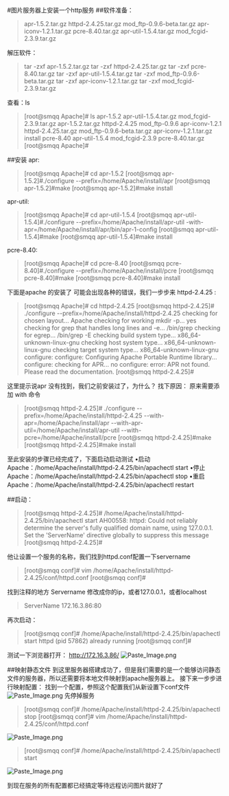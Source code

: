 #图片服务器上安装一个http服务
##软件准备：
>apr-1.5.2.tar.gz        httpd-2.4.25.tar.gz     mod_ftp-0.9.6-beta.tar.gz
apr-iconv-1.2.1.tar.gz       pcre-8.40.tar.gz
apr-util-1.5.4.tar.gz   mod_fcgid-2.3.9.tar.gz

解压软件：
>tar -zxf apr-1.5.2.tar.gz
tar -zxf httpd-2.4.25.tar.gz
tar -zxf pcre-8.40.tar.gz
tar -zxf apr-util-1.5.4.tar.gz
tar -zxf mod_ftp-0.9.6-beta.tar.gz
tar -zxf apr-iconv-1.2.1.tar.gz
tar -zxf mod_fcgid-2.3.9.tar.gz

查看：ls
>[root@smqq Apache]# ls
apr-1.5.2               apr-util-1.5.4.tar.gz  mod_fcgid-2.3.9.tar.gz
apr-1.5.2.tar.gz        httpd-2.4.25           mod_ftp-0.9.6
apr-iconv-1.2.1         httpd-2.4.25.tar.gz    mod_ftp-0.9.6-beta.tar.gz
apr-iconv-1.2.1.tar.gz  install                pcre-8.40
apr-util-1.5.4          mod_fcgid-2.3.9        pcre-8.40.tar.gz
[root@smqq Apache]# 

##安装
apr:
> [root@smqq Apache]# cd apr-1.5.2
[root@smqq apr-1.5.2]#./configure --prefix=/home/Apache/install/apr
[root@smqq apr-1.5.2]#make
[root@smqq apr-1.5.2]#make install

apr-util:
> [root@smqq Apache]# cd apr-util-1.5.4
[root@smqq apr-util-1.5.4]#./configure --prefix=/home/Apache/install/apr-util -with-apr=/home/Apache/install/apr/bin/apr-1-config
[root@smqq apr-util-1.5.4]#make
[root@smqq apr-util-1.5.4]#make install

pcre-8.40:
> [root@smqq Apache]# cd pcre-8.40
[root@smqq pcre-8.40]#./configure --prefix=/home/Apache/install/pcre
[root@smqq pcre-8.40]#make
[root@smqq pcre-8.40]#make install

下面是apache 的安装了 可能会出现各种的错误，我们一步步来
httpd-2.4.25 :
> [root@smqq Apache]# cd httpd-2.4.25
[root@smqq httpd-2.4.25]# ./configure --prefix=/home/Apache/install/httpd-2.4.25
checking for chosen layout... Apache
checking for working mkdir -p... yes
checking for grep that handles long lines and -e... /bin/grep
checking for egrep... /bin/grep -E
checking build system type... x86_64-unknown-linux-gnu
checking host system type... x86_64-unknown-linux-gnu
checking target system type... x86_64-unknown-linux-gnu
configure: 
configure: Configuring Apache Portable Runtime library...
configure: 
checking for APR... no
configure: error: APR not found.  Please read the documentation.
[root@smqq httpd-2.4.25]# 

这里提示说apr 没有找到，我们之前安装过了，为什么？
找下原因：
原来需要添加 with 命令
>[root@smqq httpd-2.4.25]# ./configure --prefix=/home/Apache/install/httpd-2.4.25 --with-apr=/home/Apache/install/apr --with-apr-util=/home/Apache/install/apr-util --with-pcre=/home/Apache/install/pcre
[root@smqq httpd-2.4.25]#make
[root@smqq httpd-2.4.25]#make install

至此安装的步骤已经完成了，下面启动启动测试
•启动Apache：/home/Apache/install/httpd-2.4.25/bin/apachectl start
•停止Apache：/home/Apache/install/httpd-2.4.25/bin/apachectl stop
•重启Apache：/home/Apache/install/httpd-2.4.25/bin/apachectl restart

##启动：
>[root@smqq httpd-2.4.25]# /home/Apache/install/httpd-2.4.25/bin/apachectl start
AH00558: httpd: Could not reliably determine the server's fully qualified domain name, using 127.0.0.1. Set the 'ServerName' directive globally to suppress this message
[root@smqq httpd-2.4.25]# 

他让设置一个服务的名称，我们找到httpd.conf配置一下servername
>[root@smqq conf]# vim  /home/Apache/install/httpd-2.4.25/conf/httpd.conf 
>[root@smqq conf]# 

找到注释的地方 Servername 修改成你的ip，或者127.0.0.1，或者localhost
>ServerName 172.16.3.86:80

再次启动：
>[root@smqq conf]#  /home/Apache/install/httpd-2.4.25/bin/apachectl start
httpd (pid 57862) already running
[root@smqq conf]# 

测试一下浏览器打开：
http://172.16.3.86/
![Paste_Image.png](http://upload-images.jianshu.io/upload_images/2787821-18231e105ecb2e2b.png?imageMogr2/auto-orient/strip%7CimageView2/2/w/1240)

##映射静态文件
到这里服务器搭建成功了，但是我们需要的是一个能够访问静态文件的服务器，所以还需要将本地文件映射到apache服务器上。
接下来一步步进行映射配置：
找到一个配置，参照这个配置我们从新设置下conf文件
![Paste_Image.png](http://upload-images.jianshu.io/upload_images/2787821-9e733acc17408fa0.png?imageMogr2/auto-orient/strip%7CimageView2/2/w/1240)
先停掉服务
>[root@smqq conf]# /home/Apache/install/httpd-2.4.25/bin/apachectl stop
[root@smqq conf]# vim  /home/Apache/install/httpd-2.4.25/conf/httpd.conf 

![Paste_Image.png](http://upload-images.jianshu.io/upload_images/2787821-dac619cefbb4380a.png?imageMogr2/auto-orient/strip%7CimageView2/2/w/1240)

>[root@smqq conf]#  /home/Apache/install/httpd-2.4.25/bin/apachectl start


![Paste_Image.png](http://upload-images.jianshu.io/upload_images/2787821-c4d75e2045b755c8.png?imageMogr2/auto-orient/strip%7CimageView2/2/w/1240)

到现在服务的所有配置都已经搞定等待远程访问图片就好了

